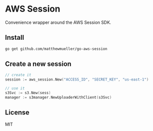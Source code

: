 # AWS Session

Convenience wrapper around the AWS Session SDK. 

## Install

```sh
go get github.com/matthewmueller/go-aws-session
```

## Create a new session

```go
// create it
session := aws_session.New("ACCESS_ID", "SECRET_KEY", "us-east-1")

// use it
s3Svc := s3.New(sess)
manager := s3manager.NewUploaderWithClient(s3Svc)
```

## License

MIT